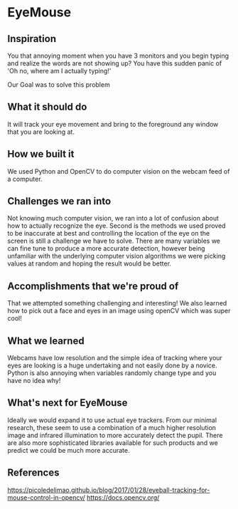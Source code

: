 # EyeMouse

## Inspiration
You that annoying moment when you have 3 monitors and you begin typing and realize the words are not showing up? You have this sudden panic of 'Oh no, where am I actually typing!'

Our Goal was to solve this problem

## What it should do
It will track your eye movement and bring to the foreground any window that you are looking at.

## How we built it
We used Python and OpenCV to do computer vision on the webcam feed of a computer.

## Challenges we ran into
Not knowing much computer vision, we ran into a lot of confusion about how to actually recognize the eye. Second is the methods we used proved to be inaccurate at best and controlling the location of the eye on the screen is still a challenge we have to solve. There are many variables we can fine tune to produce a more accurate detection, however being unfamiliar with the underlying computer vision algorithms we were picking values at random and hoping the result would be better.

## Accomplishments that we're proud of
That we attempted something challenging and interesting! We also learned how to pick out a face and eyes in an image using openCV which was super cool!

## What we learned
Webcams have low resolution and the simple idea of tracking where your eyes are looking is a huge undertaking and not easily done by a novice. Python is also annoying when variables randomly change type and you have no idea why!

## What's next for EyeMouse
Ideally we would expand it to use actual eye trackers. From our minimal research, these seem to use a combination of a much higher resolution image and infrared illumination to more accurately detect the pupil. There are also more sophisticated libraries available for such products and we predict we could be much more accurate.


## References
https://picoledelimao.github.io/blog/2017/01/28/eyeball-tracking-for-mouse-control-in-opencv/
https://docs.opencv.org/
